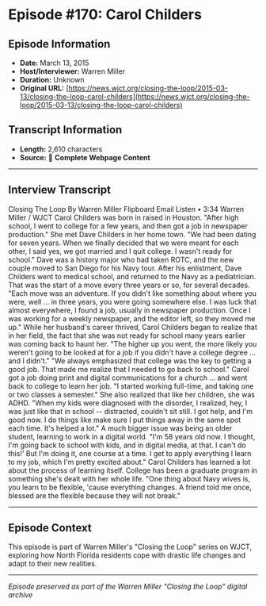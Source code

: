 # Episode #170: Carol Childers



## Episode Information

- **Date:** March 13, 2015
- **Host/Interviewer:** Warren Miller
- **Duration:** Unknown
- **Original URL:** [https://news.wjct.org/closing-the-loop/2015-03-13/closing-the-loop-carol-childers](https://news.wjct.org/closing-the-loop/2015-03-13/closing-the-loop-carol-childers)

## Transcript Information

- **Length:** 2,610 characters
- **Source:** 📝 **Complete Webpage Content**

---

## Interview Transcript

Closing The Loop
By
Warren Miller
Flipboard
Email
Listen
•
3:34
Warren Miller
/
WJCT
Carol Childers was born in raised in Houston.
"After high school, I went to college for a few years, and then got a job in newspaper production."
She met Dave Childers in her home town.
"We had been dating for seven years. When we finally decided that we were meant for each other, I said yes, we got married and I quit college. I wasn't ready for school."
Dave was a history major who had taken ROTC, and the new couple moved to San Diego for his Navy tour. After his enlistment, Dave Childers went to medical school, and returned to the Navy as a pediatrician. That was the start of a move every three years or so, for several decades.
"Each move was an adventure. If you didn't like something about where you were, well ... in three years, you were going somewhere else. I was luck that almost everywhere, I found a job, usually in newspaper production. Once I was working for a weekly newspaper, and the editor left, so they moved me up."
While her husband's career thrived, Carol Childers began to realize that in her field, the fact that she was not ready for school many years earlier was coming back to haunt her.
"The higher up you went, the more likely you weren't going to be looked at for a job if you didn't have a college degree ... and I didn't."
"We always emphasized that college was the key to getting a good job. That made me realize that I needed to go back to school."
Carol got a job doing print and digital communications for a church ... and went back to college to learn her job.
"I started working full-time, and taking one or two classes a semester."
She also realized that like her children, she was ADHD.
"When my kids were diagnosed with the disorder, I realized, hey, I was just like that in school -- distracted, couldn't sit still. I got help, and I'm good now. I do things like make sure I put things away in the same spot each time. It's helped a lot."
A much bigger issue was being an older student, learning to work in a digital world.
"I'm 58 years old now. I thought, I'm going back to school with kids, and in digital media, at that. I can't do this!' But I'm doing it, one course at a time. I get to apply everything I learn to my job, which I'm pretty excited about."
Carol Childers has learned a lot about the process of learning itself. College has been a graduate program in something she's dealt with her whole life.
"One thing about Navy wives is, you learn to be flexible, 'cause everything changes. A friend told me once, blessed are the flexible because they will not break."

---

## Episode Context

This episode is part of Warren Miller's "Closing the Loop" series on WJCT, exploring how North Florida residents cope with drastic life changes and adapt to their new realities.



---

*Episode preserved as part of the Warren Miller "Closing the Loop" digital archive*

